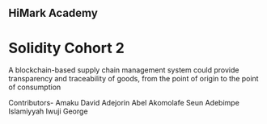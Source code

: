 ## HiMark Academy
# Solidity Cohort 2

A blockchain-based supply chain management system could provide transparency and traceability of goods, from the point of origin to the point of consumption

Contributors-
Amaku David
Adejorin Abel
Akomolafe Seun
Adebimpe Islamiyyah 
Iwuji George
